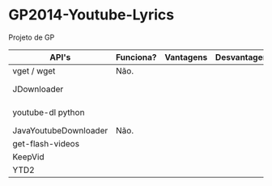GP2014-Youtube-Lyrics
=====================

Projeto de GP

| API's                 | Funciona? | Vantagens | Desvantagens | URL                                                                         |
|-----------------------|-----------|-----------|--------------|-----------------------------------------------------------------------------|
| vget / wget           | Não.      |           |              | https://github.com/axet/vget                                                |
| JDownloader           |           |           |              | http://jdownloader.org/knowledge/wiki/development/get-started               |
| youtube-dl python     |           |           |              | http://www.tecmint.com/install-youtube-dl-command-line-video-download-tool/ |
| JavaYoutubeDownloader | Não.      |           |              |                                                                             |
| get-flash-videos      |           |           |              | https://code.google.com/p/get-flash-videos/                                 |
| KeepVid               |           |           |              | http://keepvid.com/                                                         |
| YTD2                  |           |           |              | http://ytd2.sourceforge.net/                                                |